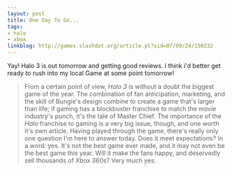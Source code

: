 ```yaml
---
layout: post
title: One Day To Go...
tags:
- halo
- xbox
linkblog: http://games.slashdot.org/article.pl?sid=07/09/24/150232
---
```


Yay! Halo 3 is out tomorrow and getting good reviews. I think i'd better get ready to rush into my local
Game at some point tomorrow!

> From a certain point of view, *Halo 3* is without a doubt
> the biggest game of the year. The combination of fan anticipation,
> marketing, and the skill of Bungie's design combine to create a game
> that's larger than life; if gaming has a blockbuster franchise to
> match the movie industry's punch, it's the tale of Master Chief. The
> importance of the *Halo* franchise to gaming is a very big
> issue, though, and one worth it's own article. Having played through
> the game, there's really only one question I'm here to answer
> today. Does it meet expectations? In a word: yes. It's not the best
> game ever made, and it may not even be the best game this year. Will
> it make the fans happy, and deservedly sell thousands of Xbox
> 360s? Very much yes.
